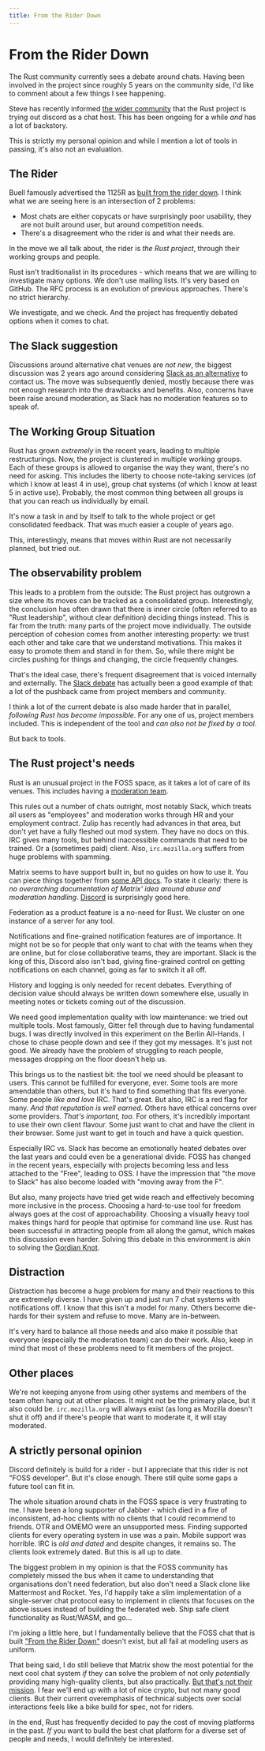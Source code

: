 ```yaml
---
title: From the Rider Down
---
```


# From the Rider Down

The Rust community currently sees a debate around chats. Having been involved in the project since roughly 5 years on the community side, I'd like to comment about a few things I see happening.

Steve has recently informed [the wider community](https://internals.rust-lang.org/t/exploring-new-communication-channels/7859) that the Rust project is trying out discord as a chat host. This has been ongoing for a while _and_ has a lot of backstory.

This is strictly my personal opinion and while I mention a lot of tools in passing, it's also not an evaluation.

## The Rider

Buell famously advertised the 1125R as [built from the rider down](https://www.youtube.com/watch?v=FiXsPw6fL0o). I think what we are seeing here is an intersection of 2 problems:
* Most chats are either copycats or have surprisingly poor usability, they are not built around user, but around competition needs.
* There's a disagreement who the rider is and what their needs are.

In the move we all talk about, the rider is _the Rust project_, through their working groups and people.

Rust isn't traditionalist in its procedures - which means that we are willing to investigate many options. We don't use mailing lists. It's very based on GitHub. The RFC process is an evolution of previous approaches. There's no strict hierarchy.

We investigate, and we check. And the project has frequently debated options when it comes to chat.

## The Slack suggestion

Discussions around alternative chat venues are _not new_, the biggest discussion was 2 years ago around considering [Slack as an alternative](https://users.rust-lang.org/t/a-possible-rust-slack-channel/7433) to contact us. The move was subsequently denied, mostly because there was not enough research into the drawbacks and benefits. Also, concerns have been raise around moderation, as Slack has no moderation features so to speak of.

## The Working Group Situation

Rust has grown _extremely_ in the recent years, leading to multiple restructurings. Now, the project is clustered in multiple working groups. Each of these groups is allowed to organise the way they want, there's no need for asking. This includes the liberty to choose note-taking services (of which I know at least 4 in use), group chat systems (of which I know at least 5 in active use). Probably, the most common thing between all groups is that you can reach us individually by email.

It's now a task in and by itself to talk to the whole project or get consolidated feedback. That was much easier a couple of years ago.


This, interestingly, means that moves within Rust are not necessarily planned, but tried out.

## The observability problem

This leads to a problem from the outside: The Rust project has outgrown a size where its moves can be tracked as a consolidated group. Interestingly, the conclusion has often drawn that there is inner circle (often referred to as "Rust leadership", without clear definition) deciding things instead. This is far from the truth: many parts of the project move individually. The outside perception of cohesion comes from another interesting property: we trust each other and take care that we understand motivations. This makes it easy to promote them and stand in for them. So, while there might be circles pushing for things and changing, the circle frequently changes.

That's the ideal case, there's frequent disagreement that is voiced internally and externally. The [Slack debate](https://users.rust-lang.org/t/a-possible-rust-slack-channel/7433) has actually been a good example of that: a lot of the pushback came from project members and community.

I think a lot of the current debate is also made harder that in parallel, _following Rust has become impossible_. For any one of us, project members included. This is independent of the tool and _can also not be fixed by a tool_.

But back to tools.

## The Rust project's needs

Rust is an unusual project in the FOSS space, as it takes a lot of care of its venues. This includes having a [moderation team](https://www.rust-lang.org/en-US/team.html#Moderation-team).

This rules out a number of chats outright, most notably Slack, which treats all users as "employees" and moderation works through HR and your employment contract. Zulip has recently had advances in that area, but don't yet have a fully fleshed out mod system. They have no docs on this. IRC gives many tools, but behind inaccessible commands that need to be trained. Or a (sometimes paid) client. Also, `irc.mozilla.org` suffers from huge problems with spamming.

Matrix seems to have support built in, but no guides on how to use it. You can piece things together from [some API docs](https://matrix.org/docs/spec/client_server/r0.3.0.html#m-room-power-levels). To state it clearly: there is _no overarching documentation of Matrix' idea around abuse and moderation handling_. [Discord](https://support.discordapp.com/hc/en-us/articles/213530048-Advanced-Community-Server-Setup
) is surprisingly good here.

Federation as a product feature is a no-need for Rust. We cluster on one instance of a server for any tool.

Notifications and fine-grained notification features are of importance. It might not be so for people that only want to chat with the teams when they are online, but for close collaborative teams, they are important. Slack is the king of this, Discord also isn't bad, giving fine-grained control on getting notifications on each channel, going as far to switch it all off.

History and logging is only needed for recent debates. Everything of decision value should always be written down somewhere else, usually in meeting notes or tickets coming out of the discussion.

We need good implementation quality with low maintenance: we tried out multiple tools. Most famously, Gitter fell through due to having fundamental bugs. I was directly involved in this experiment on the Berlin All-Hands. I chose to chase people down and see if they got my messages. It's just not good. We already have the problem of struggling to reach people, messages dropping on the floor doesn't help us.

This brings us to the nastiest bit: the tool we need should be pleasant to users. This cannot be fulfilled for everyone, ever. Some tools are more amendable than others, but it's hard to find something that fits everyone. Some people _like and love_ IRC. That's great. But also, IRC is a red flag for many. _And that reputation is well earned_. Others have ethical concerns over some providers. _That's important, too_. For others, it's incredibly important to use their own client flavour. Some just want to chat and have the client in their browser. Some just want to get in touch and have a quick question.

Especially IRC vs. Slack has become an emotionally heated debates over the last years and could even be a generational divide. FOSS has changed in the recent years, especially with projects becoming less and less attached to the "Free", leading to OSS. I have the impression that "the move to Slack" has also become loaded with "moving away from the F".

But also, many projects have tried get wide reach and effectively becoming more inclusive in the process. Choosing a hard-to-use tool for freedom always goes at the cost of approachability. Choosing a visually heavy tool makes things hard for people that optimise for command line use. Rust has been successful in attracting people from all along the gamut, which makes this discussion even harder. Solving this debate in this environment is akin to solving the [Gordian Knot](https://en.wikipedia.org/wiki/Gordian_Knot).

## Distraction

Distraction has become a huge problem for many and their reactions to this are extremely diverse. I have given up and just run 7 chat systems with notifications off. I know that this isn't a model for many. Others become die-hards for their system and refuse to move. Many are in-between.

It's very hard to balance all those needs and also make it possible that everyone (especially the moderation team) can do their work. Also, keep in mind that most of these problems need to fit members of the project.

## Other places

We're not keeping anyone from using other systems and members of the team often hang out at other places. It might not be the primary place, but it also could be. `irc.mozilla.org` will always exist (as long as Mozilla doesn't shut it off) and if there's people that want to moderate it, it will stay moderated.

## A strictly personal opinion

Discord definitely is build for a rider - but I appreciate that this rider is not "FOSS developer". But it's close enough. There still quite some gaps a future tool can fit in.

The whole situation around chats in the FOSS space is very frustrating to me. I have been a long supporter of Jabber - which died in a fire of inconsistent, ad-hoc clients with no clients that I could recommend to friends. OTR and OMEMO were an unsupported mess. Finding supported clients for every operating system in use was a pain. Mobile support was horrible. IRC is _old and dated_ and despite changes, it remains so. The clients look extremely dated. But this is all up to date.

The biggest problem in my opinion is that the FOSS community has completely missed the bus when it came to understanding that organisations don't need federation, but also don't need a Slack clone like Mattermost and Rocket. Yes, I'd happily take a slim implementation of a single-server chat protocol easy to implement in clients that focuses on the above issues instead of building the federated web. Ship safe client functionality as Rust/WASM, and go...

I'm joking a little here, but I fundamentally believe that the FOSS chat that is built ["From the Rider Down"](https://www.youtube.com/watch?v=FiXsPw6fL0o) doesn't exist, but all fail at modeling users as uniform.

That being said, I do still believe that Matrix show the most potential for the next cool chat system _if_ they can solve the problem of not only _potentially_ providing many high-quality clients, but also practically. [But that's not their mission](https://matrix.org/docs/guides/faq.html#what-is-matrixs-mission). I fear we'll end up with a lot of nice crypto, but not many good clients. But their current overemphasis of technical subjects over social interactions feels like a bike build for spec, not for riders.

In the end, Rust has frequently decided to pay the cost of moving platforms in the past. _If_ you want to build the best chat platform for a diverse set of people and needs, I would definitely be interested.
